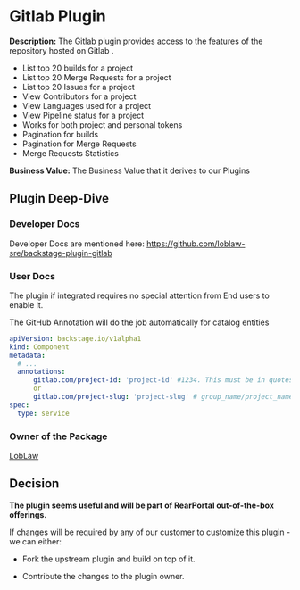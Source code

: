 # Gitlab Plugin

**Description:** The Gitlab plugin provides access to the features of the repository hosted on Gitlab .



- List top 20 builds for a project
- List top 20 Merge Requests for a project
- List top 20 Issues for a project
- View Contributors for a project
- View Languages used for a project
- View Pipeline status for a project
- Works for both project and personal tokens
- Pagination for builds
- Pagination for Merge Requests
- Merge Requests Statistics

**Business Value:** The Business Value that it derives to our Plugins 

## Plugin Deep-Dive

### Developer Docs

Developer Docs are mentioned here: https://github.com/loblaw-sre/backstage-plugin-gitlab

### User Docs

The plugin if integrated requires no special attention from End users to enable it.

The GitHub Annotation will do the job automatically for catalog entities

```yaml
apiVersion: backstage.io/v1alpha1
kind: Component
metadata:
  # ...
  annotations:
      gitlab.com/project-id: 'project-id' #1234. This must be in quotes and can be found under Settings --> General
      or
      gitlab.com/project-slug: 'project-slug' # group_name/project_name
spec:
  type: service
```

### Owner of the Package

[LobLaw](https://github.com/loblaw-sre/backstage-plugin-gitlab)

## Decision

**The plugin seems useful and will be part of RearPortal out-of-the-box offerings.**

If changes will be required by any of our customer to customize this plugin - we can either:

- Fork the upstream plugin and build on top of it.

- Contribute the changes to the plugin owner.

